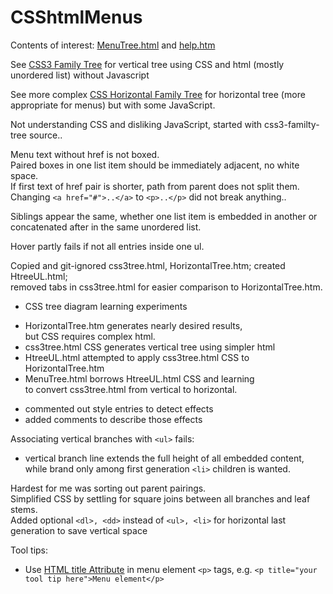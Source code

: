 # CSShtmlMenus

Contents of interest:  [MenuTree.html](https://blekenbleu.github.io/HTML/MenuTree.html) and [help.htm](https://blekenbleu.github.io/HTML/help.htm)

See [CSS3 Family Tree](http://thecodeplayer.com/walkthrough/css3-family-tree) for vertical tree using CSS and html (mostly unordered list) without Javascript

See more complex [CSS Horizontal Family Tree](https://codepen.io/P233/pen/Kzbsi) for horizontal tree (more appropriate for menus) but with some JavaScript.

Not understanding CSS and disliking JavaScript, started with css3-familty-tree source..

Menu text without href is not boxed.  
Paired boxes in one list item should be immediately adjacent, no white space.  
If first text of href pair is shorter, path from parent does not split them.  
Changing `<a href="#">..</a>` to `<p>..</p>` did not break anything..

Siblings appear the same, whether one list item is embedded in another or concatenated after in the same unordered list.  

Hover partly fails if not all entries inside one ul.

Copied and git-ignored css3tree.html, HorizontalTree.htm; created HtreeUL.html;  
removed tabs in css3tree.html for easier comparison to HorizontalTree.htm.  
* CSS tree diagram learning experiments  
 - HorizontalTree.htm generates nearly desired results,  
   but CSS requires complex html.  
 - css3tree.html CSS generates vertical tree using simpler html  
 - HtreeUL.html attempted to apply css3tree.html CSS to HorizontalTree.htm  
 - MenuTree.html borrows HtreeUL.html CSS and learning  
 to convert css3tree.html from vertical to horizontal.    
* commented out style entries to detect effects  
* added comments to describe those effects  

Associating vertical branches with `<ul>` fails:
* vertical branch line extends the full height of all embedded content,  
  while brand only among first generation `<li>` children is wanted.  

Hardest for me was sorting out parent pairings.  
Simplified CSS by settling for square joins between all branches and leaf stems.  
Added optional `<dl>, <dd>` instead of `<ul>, <li>` for horizontal last generation to save vertical space

Tool tips:
* Use [HTML title Attribute](https://www.w3schools.com/tags/att_global_title.asp) in menu element `<p>` tags, e.g. `<p title="your tool tip here">Menu element</p>`
